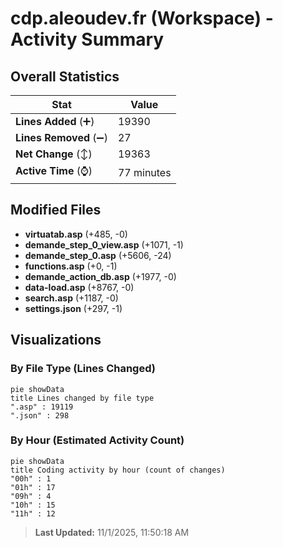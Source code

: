 # cdp.aleoudev.fr (Workspace) - Activity Summary 

## Overall Statistics

| Stat                   | Value                                                             |
| ---------------------- | ----------------------------------------------------------------- |
| **Lines Added** (➕)   | 19390                                          |
| **Lines Removed** (➖) | 27                                        |
| **Net Change** (↕)    | 19363                |
| **Active Time** (⌚)   | 77 minutes |


## Modified Files
- **virtuatab.asp** (+485, -0)
- **demande_step_0_view.asp** (+1071, -1)
- **demande_step_0.asp** (+5606, -24)
- **functions.asp** (+0, -1)
- **demande_action_db.asp** (+1977, -0)
- **data-load.asp** (+8767, -0)
- **search.asp** (+1187, -0)
- **settings.json** (+297, -1)

## Visualizations

### By File Type (Lines Changed)

```mermaid
pie showData
title Lines changed by file type
".asp" : 19119
".json" : 298
```

### By Hour (Estimated Activity Count)

```mermaid
pie showData
title Coding activity by hour (count of changes)
"00h" : 1
"01h" : 17
"09h" : 4
"10h" : 15
"11h" : 12
```


> **Last Updated:** 11/1/2025, 11:50:18 AM
